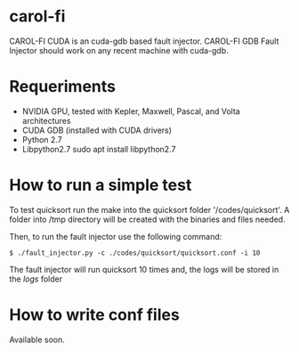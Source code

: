 # carol-fi

CAROL-FI CUDA is an cuda-gdb based fault injector. 
CAROL-FI GDB Fault Injector should work on any recent machine with cuda-gdb.

# Requeriments

- NVIDIA GPU, tested with Kepler, Maxwell, Pascal, and Volta architectures 
- CUDA GDB (installed with CUDA drivers)
- Python 2.7
- Libpython2.7 sudo apt install libpython2.7


# How to run a simple test

To test quicksort run the make into the quicksort folder '/codes/quicksort'. A folder into /tmp directory will be created with the binaries and files needed.

Then, to run the fault injector use the following command:
```{r, engine='bash', code_block_name} 
$ ./fault_injector.py -c ./codes/quicksort/quicksort.conf -i 10
```

The fault injector will run quicksort 10 times and, the logs will be stored in the *logs* folder

# How to write conf files

Available soon.
